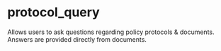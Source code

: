 # protocol_query

Allows users to ask questions regarding policy protocols & documents. Answers are provided directly from documents.
